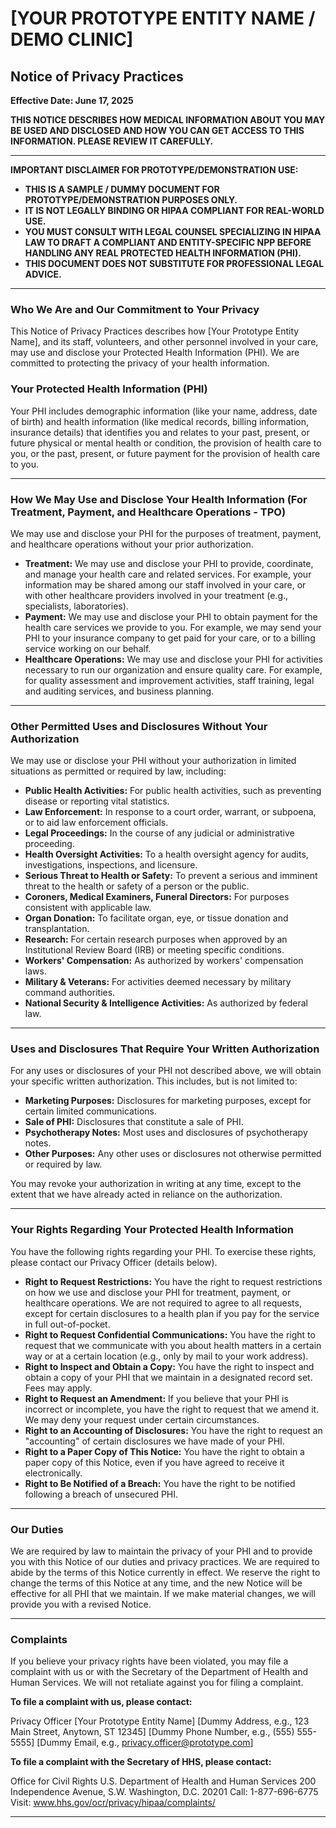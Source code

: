 # [YOUR PROTOTYPE ENTITY NAME / DEMO CLINIC]
## Notice of Privacy Practices

**Effective Date: June 17, 2025**

**THIS NOTICE DESCRIBES HOW MEDICAL INFORMATION ABOUT YOU MAY BE USED AND DISCLOSED AND HOW YOU CAN GET ACCESS TO THIS INFORMATION. PLEASE REVIEW IT CAREFULLY.**

---

**IMPORTANT DISCLAIMER FOR PROTOTYPE/DEMONSTRATION USE:**

* **THIS IS A SAMPLE / DUMMY DOCUMENT FOR PROTOTYPE/DEMONSTRATION PURPOSES ONLY.**
* **IT IS NOT LEGALLY BINDING OR HIPAA COMPLIANT FOR REAL-WORLD USE.**
* **YOU MUST CONSULT WITH LEGAL COUNSEL SPECIALIZING IN HIPAA LAW TO DRAFT A COMPLIANT AND ENTITY-SPECIFIC NPP BEFORE HANDLING ANY REAL PROTECTED HEALTH INFORMATION (PHI).**
* **THIS DOCUMENT DOES NOT SUBSTITUTE FOR PROFESSIONAL LEGAL ADVICE.**

---

### Who We Are and Our Commitment to Your Privacy

This Notice of Privacy Practices describes how [Your Prototype Entity Name], and its staff, volunteers, and other personnel involved in your care, may use and disclose your Protected Health Information (PHI). We are committed to protecting the privacy of your health information.

### Your Protected Health Information (PHI)

Your PHI includes demographic information (like your name, address, date of birth) and health information (like medical records, billing information, insurance details) that identifies you and relates to your past, present, or future physical or mental health or condition, the provision of health care to you, or the past, present, or future payment for the provision of health care to you.

---

### How We May Use and Disclose Your Health Information (For Treatment, Payment, and Healthcare Operations - TPO)

We may use and disclose your PHI for the purposes of treatment, payment, and healthcare operations without your prior authorization.

* **Treatment:** We may use and disclose your PHI to provide, coordinate, and manage your health care and related services. For example, your information may be shared among our staff involved in your care, or with other healthcare providers involved in your treatment (e.g., specialists, laboratories).
* **Payment:** We may use and disclose your PHI to obtain payment for the health care services we provide to you. For example, we may send your PHI to your insurance company to get paid for your care, or to a billing service working on our behalf.
* **Healthcare Operations:** We may use and disclose your PHI for activities necessary to run our organization and ensure quality care. For example, for quality assessment and improvement activities, staff training, legal and auditing services, and business planning.

---

### Other Permitted Uses and Disclosures Without Your Authorization

We may use or disclose your PHI without your authorization in limited situations as permitted or required by law, including:

* **Public Health Activities:** For public health activities, such as preventing disease or reporting vital statistics.
* **Law Enforcement:** In response to a court order, warrant, or subpoena, or to aid law enforcement officials.
* **Legal Proceedings:** In the course of any judicial or administrative proceeding.
* **Health Oversight Activities:** To a health oversight agency for audits, investigations, inspections, and licensure.
* **Serious Threat to Health or Safety:** To prevent a serious and imminent threat to the health or safety of a person or the public.
* **Coroners, Medical Examiners, Funeral Directors:** For purposes consistent with applicable law.
* **Organ Donation:** To facilitate organ, eye, or tissue donation and transplantation.
* **Research:** For certain research purposes when approved by an Institutional Review Board (IRB) or meeting specific conditions.
* **Workers' Compensation:** As authorized by workers' compensation laws.
* **Military & Veterans:** For activities deemed necessary by military command authorities.
* **National Security & Intelligence Activities:** As authorized by federal law.

---

### Uses and Disclosures That Require Your Written Authorization

For any uses or disclosures of your PHI not described above, we will obtain your specific written authorization. This includes, but is not limited to:

* **Marketing Purposes:** Disclosures for marketing purposes, except for certain limited communications.
* **Sale of PHI:** Disclosures that constitute a sale of PHI.
* **Psychotherapy Notes:** Most uses and disclosures of psychotherapy notes.
* **Other Purposes:** Any other uses or disclosures not otherwise permitted or required by law.

You may revoke your authorization in writing at any time, except to the extent that we have already acted in reliance on the authorization.

---

### Your Rights Regarding Your Protected Health Information

You have the following rights regarding your PHI. To exercise these rights, please contact our Privacy Officer (details below).

* **Right to Request Restrictions:** You have the right to request restrictions on how we use and disclose your PHI for treatment, payment, or healthcare operations. We are not required to agree to all requests, except for certain disclosures to a health plan if you pay for the service in full out-of-pocket.
* **Right to Request Confidential Communications:** You have the right to request that we communicate with you about health matters in a certain way or at a certain location (e.g., only by mail to your work address).
* **Right to Inspect and Obtain a Copy:** You have the right to inspect and obtain a copy of your PHI that we maintain in a designated record set. Fees may apply.
* **Right to Request an Amendment:** If you believe that your PHI is incorrect or incomplete, you have the right to request that we amend it. We may deny your request under certain circumstances.
* **Right to an Accounting of Disclosures:** You have the right to request an "accounting" of certain disclosures we have made of your PHI.
* **Right to a Paper Copy of This Notice:** You have the right to obtain a paper copy of this Notice, even if you have agreed to receive it electronically.
* **Right to Be Notified of a Breach:** You have the right to be notified following a breach of unsecured PHI.

---

### Our Duties

We are required by law to maintain the privacy of your PHI and to provide you with this Notice of our duties and privacy practices. We are required to abide by the terms of this Notice currently in effect. We reserve the right to change the terms of this Notice at any time, and the new Notice will be effective for all PHI that we maintain. If we make material changes, we will provide you with a revised Notice.

---

### Complaints

If you believe your privacy rights have been violated, you may file a complaint with us or with the Secretary of the Department of Health and Human Services. We will not retaliate against you for filing a complaint.

**To file a complaint with us, please contact:**

Privacy Officer
[Your Prototype Entity Name]
[Dummy Address, e.g., 123 Main Street, Anytown, ST 12345]
[Dummy Phone Number, e.g., (555) 555-5555]
[Dummy Email, e.g., privacy.officer@prototype.com]

**To file a complaint with the Secretary of HHS, please contact:**

Office for Civil Rights
U.S. Department of Health and Human Services
200 Independence Avenue, S.W.
Washington, D.C. 20201
Call: 1-877-696-6775
Visit: www.hhs.gov/ocr/privacy/hipaa/complaints/

---